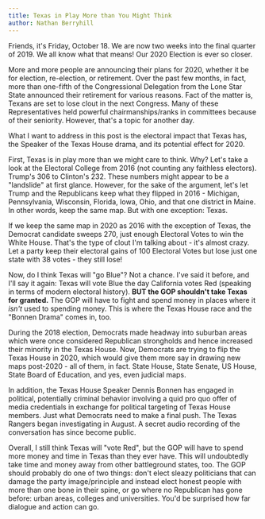```yaml
---
title: Texas in Play More than You Might Think
author: Nathan Berryhill
---
```


Friends, it's Friday, October 18. We are now two weeks into the final quarter of 2019. We all know what that means! Our 2020 Election is ever so closer.

More and more people are announcing their plans for 2020, whether it be for election, re-election, or retirement. Over the past few months, in fact, more than one-fifth of the Congressional Delegation from the Lone Star State announced their retirement for various reasons. Fact of the matter is, Texans are set to lose clout in the next Congress. Many of these Representatives held powerful chairmanships/ranks in committees because of their seniority. However, that's a topic for another day.

What I want to address in this post is the electoral impact that Texas has, the Speaker of the Texas House drama, and its potential effect for 2020.

First, Texas is in play more than we might care to think. Why? Let's take a look at the Electoral College from 2016 (not counting any faithless electors). Trump's 306 to Clinton's 232. These numbers might appear to be a "landslide" at first glance. However, for the sake of the argument, let's let Trump and the Republicans keep what they flipped in 2016 - Michigan, Pennsylvania, Wisconsin, Florida, Iowa, Ohio, and that one district in Maine. In other words, keep the same map. But with one exception: Texas.

If we keep the same map in 2020 as 2016 with the exception of Texas, the Democrat candidate sweeps 270, just enough Electoral Votes to win the White House. That's the type of clout I'm talking about - it's almost crazy. Let a party keep their electoral gains of 100 Electoral Votes but lose just one state with 38 votes - they still lose! 

Now, do I think Texas will "go Blue"? Not a chance. I've said it before, and I'll say it again: Texas will vote Blue the day California votes Red (speaking in terms of modern electoral history). **BUT the GOP shouldn't take Texas for granted.** The GOP will have to fight and spend money in places where it _isn't_ used to spending money. This is where the Texas House race and the "Bonnen Drama" comes in, too. 

During the 2018 election, Democrats made headway into suburban areas which were once considered Republican strongholds and hence increased their minority in the Texas House. Now, Democrats are trying to flip the Texas House in 2020, which would give them more say in drawing new maps post-2020 - all of them, in fact. State House, State Senate, US House, State Board of Education, and yes, even judicial maps. 

In addition, the Texas House Speaker Dennis Bonnen has engaged in political, potentially criminal behavior involving a quid pro quo offer of media credentials in exchange for political targeting of Texas House members. Just what Democrats need to make a final push. The Texas Rangers began investigating in August. A secret audio recording of the conversation has since become public.

Overall, I still think Texas will "vote Red", but the GOP will have to spend more money and time in Texas than they ever have. This will undoubtedly take time and money away from other battleground states, too. The GOP should probably do one of two things: don't elect sleazy politicians that can damage the party image/principle and instead elect honest people with more than one bone in their spine, or go where no Republican has gone before: urban areas, colleges and universities. You'd be surprised how far dialogue and action can go.
